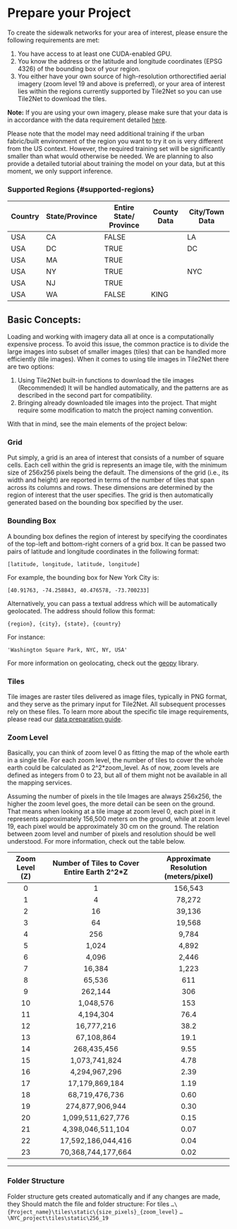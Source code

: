 # Prepare your Project

To create the sidewalk networks for your area of interest, please ensure the following requirements are met:

1. You have access to at least one CUDA-enabled GPU.
2. You know the address or the latitude and longitude coordinates (EPSG 4326) of the bounding box of your region.
3. You either have your own source of high-resolution orthorectified aerial imagery (zoom level 19 and above is
   preferred), or your area of interest lies within the regions currently supported by Tile2Net so you can use Tile2Net
   to download the tiles.

**Note:** If you are using your own imagery, please make sure that your data is in accordance with the data requirement
detailed [here](https://github.com/VIDA-NYU/tile2net/blob/main/DATA_PREPARE.md).

Please note that the model may need additional training if the urban fabric/built environment of the region you want to
try it on is very different from the US context. However, the required training set will be significantly smaller than
what would otherwise be needed. We are planning to also provide a detailed tutorial about training the model on your
data, but at this moment, we only support inference.

### Supported Regions {#supported-regions}

| Country | State/Province | Entire State/ Province | County Data   | City/Town Data |
|---------|----------------|-----------------------|---------------|----------------|
| USA     | CA             | FALSE                 |               | LA             |
| USA     | DC             | TRUE                  |               | DC             |
| USA     | MA             | TRUE                  |               |                |
| USA     | NY             | TRUE                  |               | NYC            |
| USA     | NJ             | TRUE                  |               |                |
| USA     | WA             | FALSE                 | KING          |                |


## Basic Concepts:

Loading and working with imagery data all at once is a computationally expensive process.
To avoid this issue, the common practice is to divide the large images into subset of smaller images (tiles) that can be
handled more efficiently (tile images).
When it comes to using tile images in Tile2Net there are two options:

1) Using Tile2Net built-in functions to download the tile images (Recommended)
   It will be handled automatically, and the patterns are as described in the second part for compatibility.
2) Bringing already downloaded tile images into the project. That might require some modification to match the project
   naming convention.

With that in mind, see the main elements of the project below:

### Grid

Put simply, a grid is an area of interest that consists of a number of square cells. Each cell within the grid is
represents an image tile,
with the minimum size of 256x256 pixels being the default. The dimensions of the grid (i.e., its width and height)
are reported in terms of the number of tiles that span across its columns and rows. These dimensions are determined by
the region of interest
that the user specifies. The grid is then automatically generated based on the bounding box specified by the user.

### Bounding Box

A bounding box defines the region of interest by specifying the coordinates of the top-left and bottom-right corners of
a grid box. It can be passed two pairs of latitude and longitude coordinates in the following format: 

```[latitude, longitude, latitude, longitude]```

For example, the bounding box for New York City is:

```[40.91763, -74.258843, 40.476578, -73.700233]```

Alternatively, you can pass a textual address which will be automatically geolocated. The address should follow this
format:

```{region}, {city}, {state}, {country}```

For instance:

```'Washington Square Park, NYC, NY, USA'```

For more information on geolocating, check out the [geopy](https://geopy.readthedocs.io/en/stable/#module-geopy.geocoders) library.

### Tiles

Tile images are raster tiles delivered as image files, typically in PNG format, and they serve as the primary input for
Tile2Net.
All subsequent processes rely on these files. To learn more about the specific tile image requirements, please read
our [data preparation guide](https://github.com/VIDA-NYU/tile2net/blob/main/DATA_PREPARE.md).

### Zoom Level

Basically, you can think of zoom level 0 as fitting the map of the whole earth in a single tile. For each zoom level,
the number of tiles to cover the whole earth could be calculated as 2^2*zoom_level. As of now, zoom levels are defined
as integers from 0 to 23, but all of them might not be available in all the mapping services.

Assuming the number of pixels in the tile Images are always 256x256, the higher the zoom level goes, the more detail can
be seen on the ground. That means when looking at a tile image at zoom level 0, each pixel in it represents
approximately 156,500 meters on the ground, while at zoom level 19, each pixel would be approximately 30 cm on the
ground. The relation between zoom level and number of pixels and resolution should be well understood. For more
information, check out the table below.

| Zoom Level (Z) | Number of Tiles to Cover Entire Earth 2^2*Z | Approximate Resolution (meters/pixel) |
|:--------------:|:-------------------------------------------:|:-------------------------------------:|
|       0        |                      1                      |                156,543                |
|       1        |                      4                      |                78,272                 |
|       2        |                     16                      |                39,136                 |
|       3        |                     64                      |                19,568                 |
|       4        |                     256                     |                 9,784                 |
|       5        |                    1,024                    |                 4,892                 |
|       6        |                    4,096                    |                 2,446                 |
|       7        |                   16,384                    |                 1,223                 |
|       8        |                   65,536                    |                  611                  |
|       9        |                   262,144                   |                  306                  |
|       10       |                  1,048,576                  |                  153                  |
|       11       |                  4,194,304                  |                 76.4                  |
|       12       |                 16,777,216                  |                 38.2                  |
|       13       |                 67,108,864                  |                 19.1                  |
|       14       |                 268,435,456                 |                 9.55                  |
|       15       |                1,073,741,824                |                 4.78                  |
|       16       |                4,294,967,296                |                 2.39                  |
|       17       |               17,179,869,184                |                 1.19                  |
|       18       |               68,719,476,736                |                 0.60                  |
|       19       |               274,877,906,944               |                 0.30                  |
|       20       |              1,099,511,627,776              |                 0.15                  |
|       21       |              4,398,046,511,104              |                 0.07                  |
|       22       |             17,592,186,044,416              |                 0.04                  |
|       23       |             70,368,744,177,664              |                 0.02                  |

**************************************************************************************************************

### Folder Structure

Folder structure gets created automatically and if any changes are made, they Should match the file and folder
structure:
For tiles
`…\{Project_name}\tiles\static\{size_pixels}_{zoom_level}`
`…\NYC_project\tiles\static\256_19`



